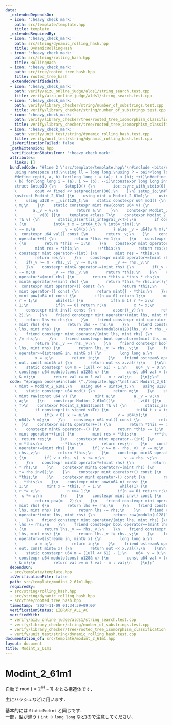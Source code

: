 ```yaml
---
data:
  _extendedDependsOn:
  - icon: ':heavy_check_mark:'
    path: src/template/template.hpp
    title: template
  _extendedRequiredBy:
  - icon: ':heavy_check_mark:'
    path: src/string/dynamic_rolling_hash.hpp
    title: DynamicRollingHash
  - icon: ':heavy_check_mark:'
    path: src/string/rolling_hash.hpp
    title: RollingHash
  - icon: ':heavy_check_mark:'
    path: src/tree/rooted_tree_hash.hpp
    title: rooted_tree_hash
  _extendedVerifiedWith:
  - icon: ':heavy_check_mark:'
    path: verify/aizu_online_judge/alds1/string_search.test.cpp
    title: verify/aizu_online_judge/alds1/string_search.test.cpp
  - icon: ':heavy_check_mark:'
    path: verify/library_checker/string/number_of_substrings.test.cpp
    title: verify/library_checker/string/number_of_substrings.test.cpp
  - icon: ':heavy_check_mark:'
    path: verify/library_checker/tree/rooted_tree_isomorphism_classification.test.cpp
    title: verify/library_checker/tree/rooted_tree_isomorphism_classification.test.cpp
  - icon: ':heavy_check_mark:'
    path: verify/unit_test/string/dynamic_rolling_hash.test.cpp
    title: verify/unit_test/string/dynamic_rolling_hash.test.cpp
  _isVerificationFailed: false
  _pathExtension: hpp
  _verificationStatusIcon: ':heavy_check_mark:'
  attributes:
    links: []
  bundledCode: "#line 2 \"src/template/template.hpp\"\n#include <bits/stdc++.h>\n\
    using namespace std;\nusing ll = long long;\nusing P = pair<long long, long long>;\n\
    #define rep(i, a, b) for(long long i = (a); i < (b); ++i)\n#define rrep(i, a,\
    \ b) for(long long i = (a); i >= (b); --i)\nconstexpr long long inf = 4e18;\n\
    struct SetupIO {\n    SetupIO() {\n        ios::sync_with_stdio(0);\n        cin.tie(0);\n\
    \        cout << fixed << setprecision(30);\n    }\n} setup_io;\n#line 3 \"src/template/modint_2_61m1.hpp\"\
    \nstruct Modint_2_61m1 {\n    using mint = Modint_2_61m1;\n    using u64 = uint64_t;\n\
    \    using u128 = __uint128_t;\n    static constexpr u64 mod() {\n        return\
    \ m;\n    }\n    static constexpr mint raw(const u64 v) {\n        mint a;\n \
    \       a._v = v;\n        return a;\n    }\n    constexpr Modint_2_61m1()\n \
    \       : _v(0) {}\n    template <class T>\n    constexpr Modint_2_61m1(const\
    \ T& v) {\n        static_assert(is_integral_v<T>);\n        if constexpr(is_signed_v<T>)\
    \ {\n            int64_t x = int64_t(v % int64_t(m));\n            if(x < 0) x\
    \ += m;\n            _v = u64(x);\n        } else _v = u64(v % m);\n    }\n  \
    \  constexpr u64 val() const {\n        return _v;\n    }\n    constexpr mint&\
    \ operator++() {\n        return *this += 1;\n    }\n    constexpr mint& operator--()\
    \ {\n        return *this -= 1;\n    }\n    constexpr mint operator++(int) {\n\
    \        mint res = *this;\n        ++*this;\n        return res;\n    }\n   \
    \ constexpr mint operator--(int) {\n        mint res = *this;\n        --*this;\n\
    \        return res;\n    }\n    constexpr mint& operator+=(mint rhs) {\n    \
    \    if(_v >= m - rhs._v) _v -= m;\n        _v += rhs._v;\n        return *this;\n\
    \    }\n    constexpr mint& operator-=(mint rhs) {\n        if(_v < rhs._v) _v\
    \ += m;\n        _v -= rhs._v;\n        return *this;\n    }\n    constexpr mint&\
    \ operator*=(mint rhs) {\n        return *this = *this * rhs;\n    }\n    constexpr\
    \ mint& operator/=(mint rhs) {\n        return *this *= rhs.inv();\n    }\n  \
    \  constexpr mint operator+() const {\n        return *this;\n    }\n    constexpr\
    \ mint operator-() const {\n        return mint{} - *this;\n    }\n    constexpr\
    \ mint pow(u64 n) const {\n        if(n == 0) return 1;\n        mint x = *this,\
    \ r = 1;\n        while(1) {\n            if(n & 1) r *= x;\n            n >>=\
    \ 1;\n            if(n == 0) return r;\n            x *= x;\n        }\n    }\n\
    \    constexpr mint inv() const {\n        assert(_v);\n        return pow(m -\
    \ 2);\n    }\n    friend constexpr mint operator+(mint lhs, mint rhs) {\n    \
    \    return lhs += rhs;\n    }\n    friend constexpr mint operator-(mint lhs,\
    \ mint rhs) {\n        return lhs -= rhs;\n    }\n    friend constexpr mint operator*(mint\
    \ lhs, mint rhs) {\n        return raw(modulo(u128(lhs._v) * rhs._v));\n    }\n\
    \    friend constexpr mint operator/(mint lhs, mint rhs) {\n        return lhs\
    \ /= rhs;\n    }\n    friend constexpr bool operator==(mint lhs, mint rhs) {\n\
    \        return lhs._v == rhs._v;\n    }\n    friend constexpr bool operator!=(mint\
    \ lhs, mint rhs) {\n        return lhs._v != rhs._v;\n    }\n    friend istream&\
    \ operator>>(istream& in, mint& x) {\n        long long a;\n        in >> a;\n\
    \        x = a;\n        return in;\n    }\n    friend ostream& operator<<(ostream&\
    \ out, const mint& x) {\n        return out << x.val();\n    }\n\n   private:\n\
    \    static constexpr u64 m = (1ull << 61) - 1;\n    u64 _v = 0;\n    inline static\
    \ constexpr u64 modulo(const u128& x) {\n        const u64 val = (x >> 61) + (x\
    \ & m);\n        return val >= m ? val - m : val;\n    }\n};\n"
  code: "#pragma once\n#include \"./template.hpp\"\nstruct Modint_2_61m1 {\n    using\
    \ mint = Modint_2_61m1;\n    using u64 = uint64_t;\n    using u128 = __uint128_t;\n\
    \    static constexpr u64 mod() {\n        return m;\n    }\n    static constexpr\
    \ mint raw(const u64 v) {\n        mint a;\n        a._v = v;\n        return\
    \ a;\n    }\n    constexpr Modint_2_61m1()\n        : _v(0) {}\n    template <class\
    \ T>\n    constexpr Modint_2_61m1(const T& v) {\n        static_assert(is_integral_v<T>);\n\
    \        if constexpr(is_signed_v<T>) {\n            int64_t x = int64_t(v % int64_t(m));\n\
    \            if(x < 0) x += m;\n            _v = u64(x);\n        } else _v =\
    \ u64(v % m);\n    }\n    constexpr u64 val() const {\n        return _v;\n  \
    \  }\n    constexpr mint& operator++() {\n        return *this += 1;\n    }\n\
    \    constexpr mint& operator--() {\n        return *this -= 1;\n    }\n    constexpr\
    \ mint operator++(int) {\n        mint res = *this;\n        ++*this;\n      \
    \  return res;\n    }\n    constexpr mint operator--(int) {\n        mint res\
    \ = *this;\n        --*this;\n        return res;\n    }\n    constexpr mint&\
    \ operator+=(mint rhs) {\n        if(_v >= m - rhs._v) _v -= m;\n        _v +=\
    \ rhs._v;\n        return *this;\n    }\n    constexpr mint& operator-=(mint rhs)\
    \ {\n        if(_v < rhs._v) _v += m;\n        _v -= rhs._v;\n        return *this;\n\
    \    }\n    constexpr mint& operator*=(mint rhs) {\n        return *this = *this\
    \ * rhs;\n    }\n    constexpr mint& operator/=(mint rhs) {\n        return *this\
    \ *= rhs.inv();\n    }\n    constexpr mint operator+() const {\n        return\
    \ *this;\n    }\n    constexpr mint operator-() const {\n        return mint{}\
    \ - *this;\n    }\n    constexpr mint pow(u64 n) const {\n        if(n == 0) return\
    \ 1;\n        mint x = *this, r = 1;\n        while(1) {\n            if(n & 1)\
    \ r *= x;\n            n >>= 1;\n            if(n == 0) return r;\n          \
    \  x *= x;\n        }\n    }\n    constexpr mint inv() const {\n        assert(_v);\n\
    \        return pow(m - 2);\n    }\n    friend constexpr mint operator+(mint lhs,\
    \ mint rhs) {\n        return lhs += rhs;\n    }\n    friend constexpr mint operator-(mint\
    \ lhs, mint rhs) {\n        return lhs -= rhs;\n    }\n    friend constexpr mint\
    \ operator*(mint lhs, mint rhs) {\n        return raw(modulo(u128(lhs._v) * rhs._v));\n\
    \    }\n    friend constexpr mint operator/(mint lhs, mint rhs) {\n        return\
    \ lhs /= rhs;\n    }\n    friend constexpr bool operator==(mint lhs, mint rhs)\
    \ {\n        return lhs._v == rhs._v;\n    }\n    friend constexpr bool operator!=(mint\
    \ lhs, mint rhs) {\n        return lhs._v != rhs._v;\n    }\n    friend istream&\
    \ operator>>(istream& in, mint& x) {\n        long long a;\n        in >> a;\n\
    \        x = a;\n        return in;\n    }\n    friend ostream& operator<<(ostream&\
    \ out, const mint& x) {\n        return out << x.val();\n    }\n\n   private:\n\
    \    static constexpr u64 m = (1ull << 61) - 1;\n    u64 _v = 0;\n    inline static\
    \ constexpr u64 modulo(const u128& x) {\n        const u64 val = (x >> 61) + (x\
    \ & m);\n        return val >= m ? val - m : val;\n    }\n};"
  dependsOn:
  - src/template/template.hpp
  isVerificationFile: false
  path: src/template/modint_2_61m1.hpp
  requiredBy:
  - src/string/rolling_hash.hpp
  - src/string/dynamic_rolling_hash.hpp
  - src/tree/rooted_tree_hash.hpp
  timestamp: '2024-11-09 01:34:39+09:00'
  verificationStatus: LIBRARY_ALL_AC
  verifiedWith:
  - verify/aizu_online_judge/alds1/string_search.test.cpp
  - verify/library_checker/string/number_of_substrings.test.cpp
  - verify/library_checker/tree/rooted_tree_isomorphism_classification.test.cpp
  - verify/unit_test/string/dynamic_rolling_hash.test.cpp
documentation_of: src/template/modint_2_61m1.hpp
layout: document
title: Modint_2_61m1
---
```


# Modint_2_61m1

自動で $\mathrm{mod} ~( = 2^{61} - 1)$ をとる構造体です．

主にハッシュなどに用います．

基本的には `StaticModint` と同じです．<br>
一部，型が違う ( `int` → `long long` など)ので注意してください．
